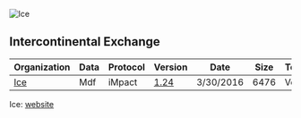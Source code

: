 ![Ice](https://github.com/Open-Markets-Initiative/contents/blob/master/Logos/Ice.png)


## Intercontinental Exchange

|Organization | Data | Protocol | Version | Date | Size | Testing|
|--- | --- | --- | --- | --- | --- | ---|
|[Ice](https://github.com/Open-Markets-Initiative/wireshark-lua/tree/master/Ice "Intercontinental Exchange Dissectors") | Mdf | iMpact | [1.24](https://github.com/Open-Markets-Initiative/wireshark-lua/blob/master/Ice/Ice.Mdf.iMpact.1.24.Script.Dissector.lua "Intercontinental Exchange 1.24 Script Dissector") | 3/30/2016 | 6476 | Verified|


Ice: [website](https://www.theice.com "Go to Intercontinental Exchange")

